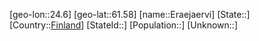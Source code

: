 ﻿---
location: [61.58,24.6]
type: City
tags:
- geo/City


SpocWebEntityId: 30060
isDeleted: false
confidential: public

---
[geo-lon::24.6]
[geo-lat::61.58]
[name::Eraejaervi]
[State::]
[Country::[Finland](geo/Continent/Europe/Finland.md)]
[StateId::]
[Population::]
[Unknown::]

